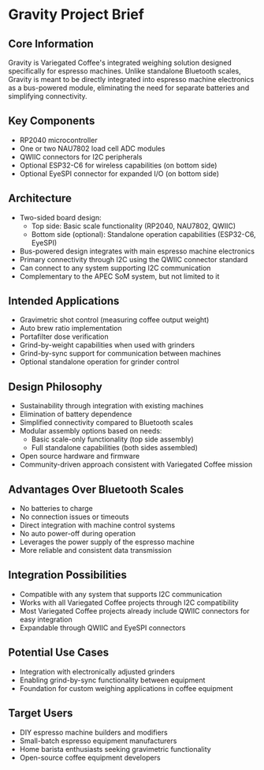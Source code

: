 # Gravity Project Brief

## Core Information

Gravity is Variegated Coffee's integrated weighing solution designed specifically for espresso machines. Unlike standalone Bluetooth scales, Gravity is meant to be directly integrated into espresso machine electronics as a bus-powered module, eliminating the need for separate batteries and simplifying connectivity.

## Key Components

- RP2040 microcontroller
- One or two NAU7802 load cell ADC modules
- QWIIC connectors for I2C peripherals
- Optional ESP32-C6 for wireless capabilities (on bottom side)
- Optional EyeSPI connector for expanded I/O (on bottom side)

## Architecture

- Two-sided board design:
  - Top side: Basic scale functionality (RP2040, NAU7802, QWIIC)
  - Bottom side (optional): Standalone operation capabilities (ESP32-C6, EyeSPI)
- Bus-powered design integrates with main espresso machine electronics
- Primary connectivity through I2C using the QWIIC connector standard
- Can connect to any system supporting I2C communication
- Complementary to the APEC SoM system, but not limited to it

## Intended Applications

- Gravimetric shot control (measuring coffee output weight)
- Auto brew ratio implementation
- Portafilter dose verification
- Grind-by-weight capabilities when used with grinders
- Grind-by-sync support for communication between machines
- Optional standalone operation for grinder control

## Design Philosophy

- Sustainability through integration with existing machines
- Elimination of battery dependence
- Simplified connectivity compared to Bluetooth scales
- Modular assembly options based on needs:
  - Basic scale-only functionality (top side assembly)
  - Full standalone capabilities (both sides assembled)
- Open source hardware and firmware
- Community-driven approach consistent with Variegated Coffee mission

## Advantages Over Bluetooth Scales

- No batteries to charge
- No connection issues or timeouts
- Direct integration with machine control systems
- No auto power-off during operation
- Leverages the power supply of the espresso machine
- More reliable and consistent data transmission

## Integration Possibilities

- Compatible with any system that supports I2C communication
- Works with all Variegated Coffee projects through I2C compatibility
- Most Variegated Coffee projects already include QWIIC connectors for easy integration
- Expandable through QWIIC and EyeSPI connectors

## Potential Use Cases

- Integration with electronically adjusted grinders
- Enabling grind-by-sync functionality between equipment
- Foundation for custom weighing applications in coffee equipment

## Target Users

- DIY espresso machine builders and modifiers
- Small-batch espresso equipment manufacturers
- Home barista enthusiasts seeking gravimetric functionality
- Open-source coffee equipment developers